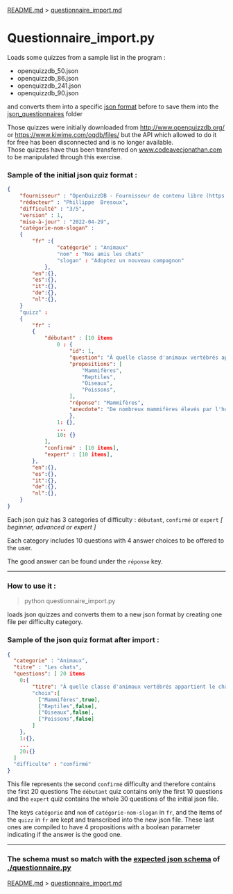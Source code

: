 [README.md](./README.md) > [questionnaire_import.md](./questionnaire_import.md)

# Questionnaire_import.py

Loads some quizzes from a sample list in the program :
* openquizzdb_50.json
* openquizzdb_86.json
* openquizzdb_241.json
* openquizzdb_90.json

and converts them into a specific [json format](./questionnaire.md#expected-json-schema) before to save them 
into the [json_questionnaires](./json_questionnaires) folder

Those quizzes were initially downloaded from http://www.openquizzdb.org/ or https://www.kiwime.com/oqdb/files/ but the 
API which allowed to do it for free has been disconnected and is no longer available.\
Those quizzes have thus been transferred on www.codeavecjonathan.com to be manipulated through this exercise.


### Sample of the initial json quiz format :
```json
{
    "fournisseur" : "OpenQuizzDB - Fournisseur de contenu libre (https://www.openquizzdb.org)",
    "rédacteur" : "Phillippe  Bresoux",
    "difficulté" : "3/5",
    "version" : 1,
    "mise-à-jour" : "2022-04-29",
    "catégorie-nom-slogan" :
    {
        "fr" :{
                "catégorie" : "Animaux"
                "nom" : "Nos amis les chats"
                "slogan" : "Adoptez un nouveau compagnon"
            },
        "en":{},
        "es":{},
        "it":{},
        "de":{},
        "nl":{},
    }
    "quizz" :
    {
        "fr" :
        {
            "débutant" : [10 items
                0 : {
                    "id": 1,
                    "question": "À quelle classe d'animaux vertébrés appartient le chat ?",
                    "propositions": [
                        "Mammifères",
                        "Reptiles",
                        "Oiseaux",
                        "Poissons",
                    ],
                    "réponse": "Mammifères",
                    "anecdote": "De nombreux mammifères élevés par l'homme jusqu'au XIXème siècle ...",
                    },
                1: {},
                ...
                10: {}
            ],
            "confirmé" : [10 items],
            "expert" : [10 items],
        },
        "en":{},
        "es":{},
        "it":{},
        "de":{},
        "nl":{},
    }
}
```
Each json quiz has 3 categories of difficulty : `débutant`, `confirmé` or `expert` 
*[ beginner, advanced or expert ]*

Each category includes 10 questions with 4 answer choices to be offered to the user.

The good answer can be found under the `réponse` key. 
___
### How to use it :

> python questionnaire_import.py

loads json quizzes and converts them to a new json format by creating one file per difficulty category.

### Sample of the json quiz format after import :
```json
{
  "categorie" : "Animaux",
  "titre" : "Les chats",
  "questions": [ 20 items 
    0:{
        "titre": "À quelle classe d'animaux vertébrés appartient le chat ?"
        "choix":[
          ["Mammifères",true],
          ["Reptiles",false],
          ["Oiseaux",false],
          ["Poissons",false]
        ]
    },
    1:{},
    ...
    20:{}
  ]
  "difficulte" : "confirmé"
}
```
This file represents the second ```confirmé``` difficulty and therefore contains the first 20 questions
The ```débutant``` quiz contains only the first 10 questions and the ```expert``` quiz contains the whole 30 questions 
of the initial json file.

The keys ```catégorie``` and ```nom``` of ```catégorie-nom-slogan``` in ```fr```, and the items of
the ```quizz``` in ```fr```  are kept and transcribed into the new json file. 
These last ones are compiled to have 4 propositions with a boolean parameter 
indicating if the answer is the good one. 

---
### The schema must so match with the [expected json schema](./questionnaire.md#expected-json-schema) of [./questionnaire.py](./questionnaire.md)


[README.md](./README.md) > [questionnaire_import.md](./questionnaire_import.md)